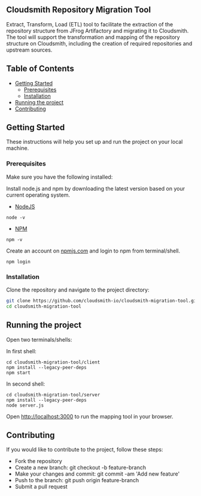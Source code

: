 ## Cloudsmith Repository Migration Tool

Extract, Transform, Load (ETL) tool to facilitate the extraction of the repository structure from JFrog Artifactory and migrating it to Cloudsmith. The tool will support the transformation and mapping of the repository structure on Cloudsmith, including the creation of required repositories and upstream sources.

## Table of Contents

- [Getting Started](#getting-started)
  - [Prerequisites](#prerequisites)
  - [Installation](#installation)
- [Running the project](#running-the-project)
- [Contributing](#contributing)

  
## Getting Started

These instructions will help you set up and run the project on your local machine.

### Prerequisites

Make sure you have the following installed:

Install node.js and npm by downloading the latest version based on your current operating system.
* [NodeJS](https://nodejs.org/en/download)
```
node -v
```
* [NPM](https://docs.npmjs.com/downloading-and-installing-node-js-and-npm)
```
npm -v
```

Create an account on [npmjs.com](https://www.npmjs.com/login) and login to npm from terminal/shell.
```
npm login
```

### Installation

Clone the repository and navigate to the project directory:

```bash
git clone https://github.com/cloudsmith-io/cloudsmith-migration-tool.git
cd cloudsmith-migration-tool
```

## Running the project

Open two terminals/shells:

In first shell:
```
cd cloudsmith-migration-tool/client
npm install --legacy-peer-deps 
npm start
```

In second shell:
```
cd cloudsmith-migration-tool/server
npm install --legacy-peer-deps
node server.js
```

Open [http://localhost:3000](http://localhost:3000) to run the mapping tool in your browser.

## Contributing
If you would like to contribute to the project, follow these steps:

* Fork the repository
* Create a new branch: git checkout -b feature-branch
* Make your changes and commit: git commit -am 'Add new feature'
* Push to the branch: git push origin feature-branch
* Submit a pull request
